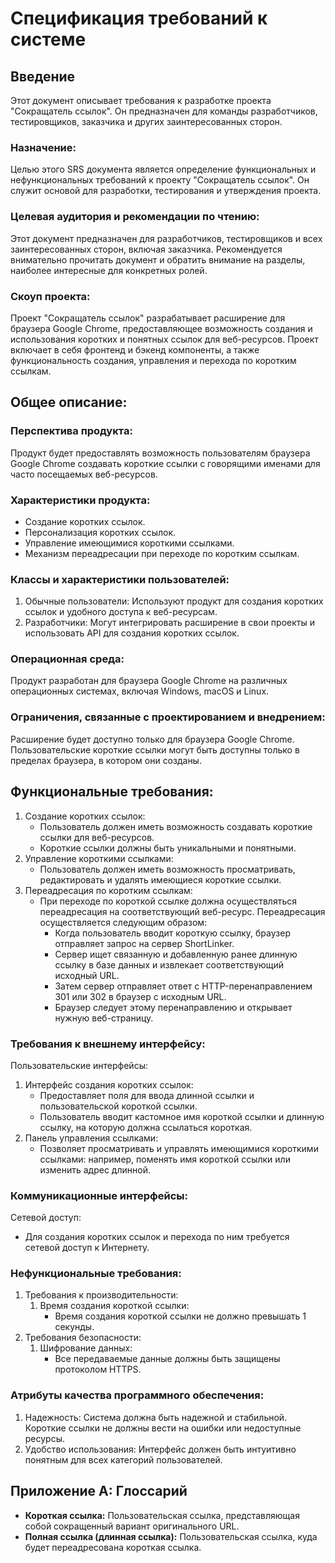 # Спецификация требований к системе

## Введение
Этот документ описывает требования к разработке проекта "Сокращатель ссылок". Он предназначен для команды разработчиков, тестировщиков, заказчика и других заинтересованных сторон.

### Назначение:
Целью этого SRS документа является определение функциональных и нефункциональных требований к проекту "Сокращатель ссылок". Он служит основой для разработки, тестирования и утверждения проекта.

### Целевая аудитория и рекомендации по чтению:
Этот документ предназначен для разработчиков, тестировщиков и всех заинтересованных сторон, включая заказчика. Рекомендуется внимательно прочитать документ и обратить внимание на разделы, наиболее интересные для конкретных ролей.

### Скоуп проекта:
Проект "Сокращатель ссылок" разрабатывает расширение для браузера Google Chrome, предоставляющее возможность создания и использования коротких и понятных ссылок для веб-ресурсов. Проект включает в себя фронтенд и бэкенд компоненты, а также функциональность создания, управления и перехода по коротким ссылкам.

## Общее описание:
### Перспектива продукта:
Продукт будет предоставлять возможность пользователям браузера Google Chrome создавать короткие ссылки с говорящими именами для часто посещаемых веб-ресурсов.

### Характеристики продукта:
- Создание коротких ссылок.
- Персонализация коротких ссылок.
- Управление имеющимися короткими ссылками.
- Механизм переадресации при переходе по коротким ссылкам.

### Классы и характеристики пользователей:
1. Обычные пользователи: Используют продукт для создания коротких ссылок и удобного доступа к веб-ресурсам.
2. Разработчики: Могут интегрировать расширение в свои проекты и использовать API для создания коротких ссылок.

### Операционная среда:
Продукт разработан для браузера Google Chrome на различных операционных системах, включая Windows, macOS и Linux.

### Ограничения, связанные с проектированием и внедрением:
Расширение будет доступно только для браузера Google Chrome.
Пользовательские короткие ссылки могут быть доступны только в пределах браузера, в котором они созданы.

## Функциональные требования:
1. Создание коротких ссылок:
    - Пользователь должен иметь возможность создавать короткие ссылки для веб-ресурсов.
    - Короткие ссылки должны быть уникальными и понятными.
2. Управление короткими ссылками:
    - Пользователь должен иметь возможность просматривать, редактировать и удалять имеющиеся короткие ссылки.
3. Переадресация по коротким ссылкам:
    - При переходе по короткой ссылке должна осуществляться переадресация на соответствующий веб-ресурс. Переадресация осуществляется следующим образом:
        - Когда пользователь вводит короткую ссылку, браузер отправляет запрос на сервер ShortLinker.
        - Сервер ищет связанную и добавленную ранее длинную ссылку в базе данных и извлекает соответствующий исходный URL.
        - Затем сервер отправляет ответ с HTTP-перенаправлением 301 или 302 в браузер с исходным URL.
        - Браузер следует этому перенаправлению и открывает нужную веб-страницу.

### Требования к внешнему интерфейсу:
Пользовательские интерфейсы:
1. Интерфейс создания коротких ссылок:
    - Предоставляет поля для ввода длинной ссылки и пользовательской короткой ссылки.
    - Пользователь вводит кастомное имя короткой ссылки и длинную ссылку, на которую должна ссылаться короткая. 
2. Панель управления ссылками:
    - Позволяет просматривать и управлять имеющимися короткими ссылками: например, поменять имя короткой ссылки или изменить адрес длинной.

### Коммуникационные интерфейсы:
Сетевой доступ:
- Для создания коротких ссылок и перехода по ним требуется сетевой доступ к Интернету.

### Нефункциональные требования:
1. Требования к производительности:
    1. Время создания короткой ссылки:
        - Время создания короткой ссылки не должно превышать 1 секунды.
2. Требования безопасности:
    1. Шифрование данных:
        - Все передаваемые данные должны быть защищены протоколом HTTPS.

### Атрибуты качества программного обеспечения:
1. Надежность: Система должна быть надежной и стабильной. Короткие ссылки не должны вести на ошибки или недоступные ресурсы.
2. Удобство использования: Интерфейс должен быть интуитивно понятным для всех категорий пользователей.


## Приложение A: Глоссарий
- **Короткая ссылка:** Пользовательская ссылка, представляющая собой сокращенный вариант оригинального URL.
- **Полная ссылка (длинная ссылка):** Пользовательская ссылка, куда будет переадресована короткая ссылка.